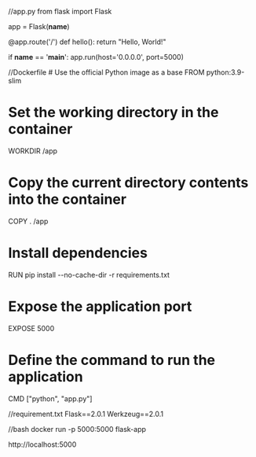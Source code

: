 //app.py
from flask import Flask

app = Flask(__name__)

@app.route('/')
def hello():
    return "Hello, World!"

if __name__ == '__main__':
    app.run(host='0.0.0.0', port=5000)



//Dockerfile
    # Use the official Python image as a base
FROM python:3.9-slim

# Set the working directory in the container
WORKDIR /app

# Copy the current directory contents into the container
COPY . /app

# Install dependencies
RUN pip install --no-cache-dir -r requirements.txt

# Expose the application port
EXPOSE 5000

# Define the command to run the application
CMD ["python", "app.py"]


//requirement.txt
Flask==2.0.1
Werkzeug==2.0.1


//bash
docker run -p 5000:5000 flask-app



http://localhost:5000
